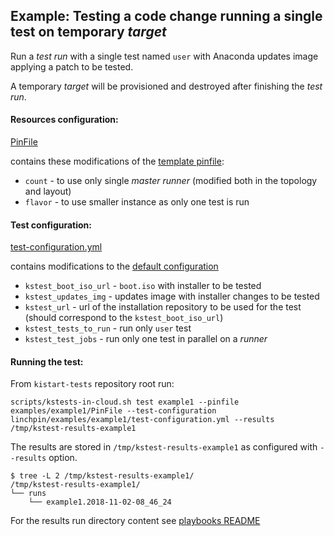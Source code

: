 Example: Testing a code change running a single test on temporary *target*
--------------------------------------------------------------------------

Run a *test run* with a single test named `user` with Anaconda updates image applying a patch to be tested.

A temporary *target* will be provisioned and destroyed after finishing the *test run*.

#### Resources configuration:

[PinFile](PinFile)

contains these modifications of the [template pinfile](../../PinFile):

* `count` - to use only single *master* *runner* (modified both in the topology and layout)
* `flavor` - to use smaller instance as only one test is run

#### Test configuration:

[test-configuration.yml](test-configuration.yml)

contains modifications to the [default configuration](../../../ansible/roles/kstest-master/defaults/main/test-configuration.yml)

* `kstest_boot_iso_url` - `boot.iso` with installer to be tested
* `kstest_updates_img` - updates image with installer changes to be tested
* `kstest_url` - url of the installation repository to be used for the test (should correspond to the `kstest_boot_iso_url`)
* `kstest_tests_to_run` - run only `user` test
* `kstest_test_jobs` - run only one test in parallel on a *runner*


#### Running the test:

From `kistart-tests` repository root run:
```
scripts/kstests-in-cloud.sh test example1 --pinfile examples/example1/PinFile --test-configuration linchpin/examples/example1/test-configuration.yml --results /tmp/kstest-results-example1
```
The results are stored in `/tmp/kstest-results-example1` as configured with `--results` option.

```
$ tree -L 2 /tmp/kstest-results-example1/
/tmp/kstest-results-example1/
└── runs
    └── example1.2018-11-02-08_46_24
```

For the results run directory content see [playbooks README](../../../ansible/README.md#results)
